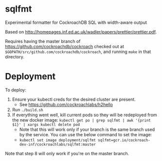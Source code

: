 # sqlfmt
Experimental formatter for CockroachDB SQL with width-aware output

Based on http://homepages.inf.ed.ac.uk/wadler/papers/prettier/prettier.pdf.

Requires having the master branch of https://github.com/cockroachdb/cockroach checked out at `$GOPATH/src/github.com/cockroachdb/cockroach`, and running `make` in that directory.

# Deployment

To deploy:

1. Ensure your kubectl creds for the desired cluster are present.
   * See https://github.com/cockroachlabs/h2hello 
2. Run `./build.sh`
3. If everything went well, kill current pods so they will be redeployed from the new docker image:
`kubectl get po | grep sqlfmt | awk '{print $1}' | xargs kubectl delete pod`
   * Note that this will work only if your branch is the same branch used by
     the service. You can use the below command to set the image:
   * `kubectl set image deployment/sqlfmt sqlfmt=gcr.io/cockroach-dev-inf/cockroachlabs/sqlfmt:master`

Note that step 8 will only work if you're on the master branch.
